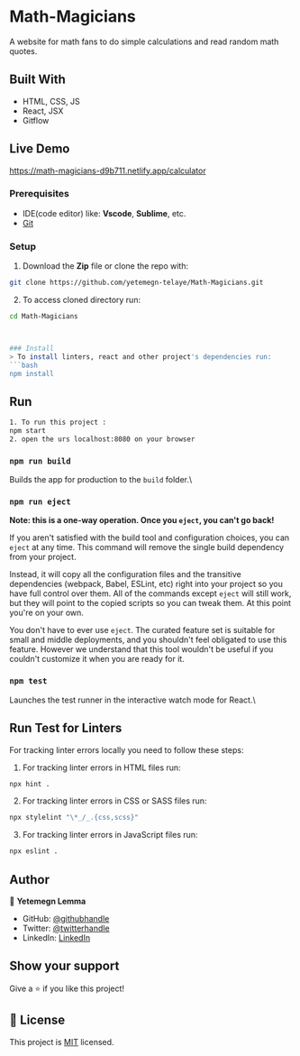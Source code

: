 # Math-Magicians
A website for math fans to do simple calculations and read random math quotes.

## Built With

- HTML, CSS, JS
- React, JSX
- Gitflow


## Live Demo

https://math-magicians-d9b711.netlify.app/calculator

### Prerequisites
- IDE(code editor) like: **Vscode**, **Sublime**, etc. 
- [Git](https://www.linode.com/docs/guides/how-to-install-git-on-linux-mac-and-windows/)

### Setup
1. Download the **Zip** file or clone the repo with:
```bash
git clone https://github.com/yetemegn-telaye/Math-Magicians.git
```
2. To access cloned directory run:
```bash
cd Math-Magicians



### Install
> To install linters, react and other project's dependencies run:
```bash
npm install
```
## Run
```bash
1. To run this project :
npm start
2. open the urs localhost:8080 on your browser

```

### `npm run build`

Builds the app for production to the `build` folder.\


### `npm run eject`

**Note: this is a one-way operation. Once you `eject`, you can't go back!**

If you aren't satisfied with the build tool and configuration choices, you can `eject` at any time. This command will remove the single build dependency from your project.

Instead, it will copy all the configuration files and the transitive dependencies (webpack, Babel, ESLint, etc) right into your project so you have full control over them. All of the commands except `eject` will still work, but they will point to the copied scripts so you can tweak them. At this point you're on your own.

You don't have to ever use `eject`. The curated feature set is suitable for small and middle deployments, and you shouldn't feel obligated to use this feature. However we understand that this tool wouldn't be useful if you couldn't customize it when you are ready for it.


### `npm test`

Launches the test runner in the interactive watch mode for React.\

## Run Test for Linters

For tracking linter errors locally you need to follow these steps:

1. For tracking linter errors in HTML files run:
```bash 
npx hint .
```

2. For tracking linter errors in CSS or SASS files run:

```bash
npx stylelint "\*_/_.{css,scss}"
```

3. For tracking linter errors in JavaScript files run:

```bash
npx eslint .
```

## Author

👤 **Yetemegn Lemma**

- GitHub: [@githubhandle](https://github.com/yetemegn-telaye)
- Twitter: [@twitterhandle](https://twitter.com/Yetemegn19)
- LinkedIn: [LinkedIn](https://www.linkedin.com/in/yetemegn-telaye-81370920a/)



## Show your support

Give a ⭐ if you like this project!


## 📝 License

This project is [MIT](./MIT.md) licensed.

